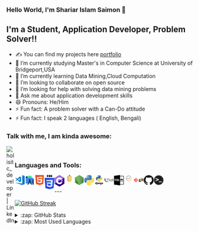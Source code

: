 ### Hello World, I'm Shariar Islam Saimon  👋


## I'm a Student, Application Developer, Problem Solver!!
- ✍ You can find my projects here [portfolio]
- 🔭 I’m currently studying Master's in Computer Science at University of Bridgeport,USA
- 🌱 I’m currently learning Data Mining,Cloud Computation
- 👯 I’m looking to collaborate on open source
- 🤔 I’m looking for help with solving data mining problems
- 💬 Ask me about application development skills
- 😄 Pronouns: He/Him
- ⚡ Fun fact: A problem solver with a Can-Do attitude
- ⚡ Fun fact: I speak 2 languages ( English, Bengali)


### Talk with me, I am kinda awesome:
[<img align="left" alt="holisitc_developer | LinkedIn" width="22px" src="https://cdn.jsdelivr.net/npm/simple-icons@v3/icons/linkedin.svg" />][linkedin]

<br />

### Languages and Tools:

<img align="left" alt="Visual Studio Code" width="26px" src="https://github.com/shariar41/shariar41/blob/main/git%20profile%20logos/visual-studio-code.png" />
<img align="left" alt="android studio" width="26px" src="https://github.com/shariar41/shariar41/blob/main/git%20profile%20logos/android-studio-icon.png" />
<img align="left" alt="HTML5" width="26px" src="https://github.com/shariar41/shariar41/blob/main/git%20profile%20logos/HTML5.png" />
<img align="left" alt="CSS3" width="26px" src="https://github.com/shariar41/shariar41/blob/main/git%20profile%20logos/CSS3.png" />
<img align="left" alt="CSharp" width="26px" src="https://github.com/shariar41/shariar41/blob/main/git%20profile%20logos/c-sharp.png" />
<img align="left" alt="JavaScript" width="26px" src="https://github.com/shariar41/shariar41/blob/main/git%20profile%20logos/JavaScript.png" />
<img align="left" alt="Node.js" width="26px" src="https://github.com/shariar41/shariar41/blob/main/git%20profile%20logos/nodejs.png" />
<img align="left" alt="python" width="26px" src="https://github.com/shariar41/shariar41/blob/main/git%20profile%20logos/python.png" />
<img align="left" alt="django" width="26px" src="https://github.com/shariar41/shariar41/blob/main/git%20profile%20logos/django.png" />
<img align="left" alt="flask" width="26px" src="https://github.com/shariar41/shariar41/blob/main/git%20profile%20logos/flask.png" />
<img align="left" alt="SQL" width="26px" src="https://github.com/shariar41/shariar41/blob/main/git%20profile%20logos/sql.jpg" />
<img align="left" alt="MySQL" width="26px" src="https://github.com/shariar41/shariar41/blob/main/git%20profile%20logos/MySQL-Logo.jpg" />
<img align="left" alt="Git" width="26px" src="https://github.com/shariar41/shariar41/blob/main/git%20profile%20logos/git.png" />
<img align="left" alt="GitHub" width="26px" src="https://github.com/shariar41/shariar41/blob/main/git%20profile%20logos/github.png" />
<img align="left" alt="Terminal" width="26px" src="https://github.com/shariar41/shariar41/blob/main/git%20profile%20logos/terminal.png" />

<br />
<br />
---

[![GitHub Streak](https://streak-stats.demolab.com?user=Shariar41&theme=vision-friendly-dark&border_radius=2.0)](https://git.io/streak-stats)

<details>
  <summary>:zap: GitHub Stats</summary>

  <img align="left" alt="Saimon's GitHub Stats" src="https://github-readme-stats.vercel.app/api?username=arsentieva&show_icons=true&hide_border=true" />

</details>

<details>
  <summary>:zap: Most Used Languages</summary>

<img align="left" alt="Saimon's GitHub Top Languages" src="https://github-readme-stats.vercel.app/api/top-langs/?username=arsentieva" />

</details>

[website]: https://www.shariar-islam-saimon.xyz/
[instagram]: 
https://www.instagram.com/shariar_islam_saimon/
[linkedin]: https://www.linkedin.com/in/shariar-islam-saimon
[portfolio]: https://github.com/shariar41/shariar41/blob/main/git%20profile%20logos/Resume.pdf
